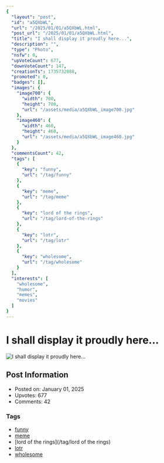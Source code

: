 ```yaml
---
{
  "layout": "post",
  "id": "a5QXbWL",
  "url": "/2025/01/01/a5QXbWL.html",
  "post_url": "/2025/01/01/a5QXbWL.html",
  "title": "I shall display it proudly here...",
  "description": "",
  "type": "Photo",
  "nsfw": 0,
  "upVoteCount": 677,
  "downVoteCount": 147,
  "creationTs": 1735732088,
  "promoted": 0,
  "badges": [],
  "images": {
    "image700": {
      "width": 700,
      "height": 700,
      "url": "/assets/media/a5QXbWL_image700.jpg"
    },
    "image460": {
      "width": 460,
      "height": 460,
      "url": "/assets/media/a5QXbWL_image460.jpg"
    }
  },
  "commentsCount": 42,
  "tags": [
    {
      "key": "funny",
      "url": "/tag/funny"
    },
    {
      "key": "meme",
      "url": "/tag/meme"
    },
    {
      "key": "lord of the rings",
      "url": "/tag/lord-of-the-rings"
    },
    {
      "key": "lotr",
      "url": "/tag/lotr"
    },
    {
      "key": "wholesome",
      "url": "/tag/wholesome"
    }
  ],
  "interests": [
    "wholesome",
    "humor",
    "memes",
    "movies"
  ]
}
---
```


# I shall display it proudly here...

![I shall display it proudly here...](/assets/media/a5QXbWL_image700.jpg)

## Post Information

- Posted on: January 01, 2025
- Upvotes: 677
- Comments: 42

### Tags

- [funny](/tag/funny)
- [meme](/tag/meme)
- [lord of the rings](/tag/lord of the rings)
- [lotr](/tag/lotr)
- [wholesome](/tag/wholesome)
